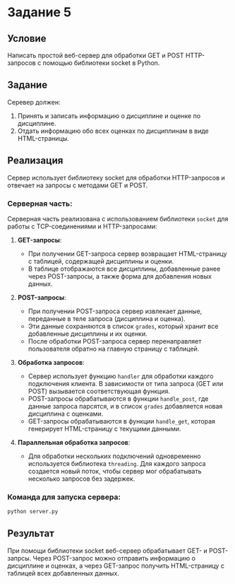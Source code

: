 # Задание 5

## Условие

Написать простой веб-сервер для обработки GET и POST HTTP-запросов с помощью библиотеки socket в Python.

## Задание

Серевер должен:

1. Принять и записать информацию о дисциплине и оценке по дисциплине.
2. Отдать информацию обо всех оценках по дисциплинам в виде HTML-страницы.

## Реализация

Сервер использует библиотеку socket для обработки HTTP-запросов и отвечает на запросы с методами GET и POST. 

### Серверная часть:

Серверная часть реализована с использованием библиотеки `socket` для работы с TCP-соединениями и HTTP-запросами:

1. **GET-запросы**:
   - При получении GET-запроса сервер возвращает HTML-страницу с таблицей, содержащей дисциплины и оценки.
   - В таблице отображаются все дисциплины, добавленные ранее через POST-запросы, а также форма для добавления новых данных.

2. **POST-запросы**:
   - При получении POST-запроса сервер извлекает данные, переданные в теле запроса (дисциплина и оценка).
   - Эти данные сохраняются в список `grades`, который хранит все добавленные дисциплины и их оценки.
   - После обработки POST-запроса сервер перенаправляет пользователя обратно на главную страницу с таблицей.

3. **Обработка запросов**:
   - Сервер использует функцию `handler` для обработки каждого подключения клиента. В зависимости от типа запроса (GET или POST) вызывается соответствующая функция.
   - POST-запросы обрабатываются в функции `handle_post`, где данные запроса парсятся, и в список `grades` добавляется новая дисциплина с оценками.
   - GET-запросы обрабатываются в функции `handle_get`, которая генерирует HTML-страницу с текущими данными.

4. **Параллельная обработка запросов**:
   - Для обработки нескольких подключений одновременно используется библиотека `threading`. Для каждого запроса создается новый поток, чтобы сервер мог обрабатывать несколько запросов без задержек.

### Команда для запуска сервера: 
```bash
python server.py
```

## Результат

При помощи библиотеки socket веб-сервер обрабатывает GET- и POST-запрсы. Через POST-запрос можно отправить информацию о дисциплине и оценках, а через GET-запрос получить HTML-страницу с таблицей всех добавленных данных.
